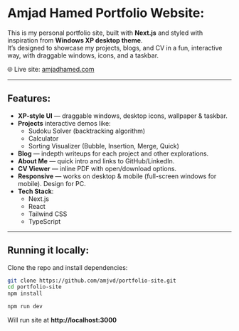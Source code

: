 # Amjad Hamed Portfolio Website:

This is my personal portfolio site, built with **Next.js** and styled with inspiration from **Windows XP desktop theme**.  
It’s designed to showcase my projects, blogs, and CV in a fun, interactive way, with draggable windows, icons, and a taskbar.

🌐 Live site: [amjadhamed.com](https://amjadhamed.com)

---

## Features:
- **XP-style UI** — draggable windows, desktop icons, wallpaper & taskbar.
- **Projects**  interactive demos like:
  - Sudoku Solver (backtracking algorithm)
  - Calculator
  - Sorting Visualizer (Bubble, Insertion, Merge, Quick)
- **Blog** — indepth writeups for each project and other explorations.
- **About Me** — quick intro and links to GitHub/LinkedIn.
- **CV Viewer** — inline PDF with open/download options.
- **Responsive** — works on desktop & mobile (full-screen windows for mobile). Design for PC.
- **Tech Stack**:
  - Next.js
  - React
  - Tailwind CSS
  - TypeScript

---

## Running it locally:

Clone the repo and install dependencies:

```bash
git clone https://github.com/amjvd/portfolio-site.git
cd portfolio-site
npm install

npm run dev
```
Will run site at **http://localhost:3000**
